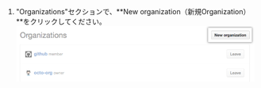 1. "Organizations"セクションで、**New organization（新規Organization）**をクリックしてください。 ![新規Organizationの作成ボタン](/assets/images/help/settings/new-org-button.png)

